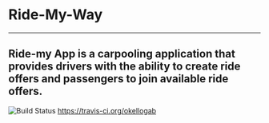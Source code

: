 # Ride-My-Way
---
Ride-my App is a carpooling application that provides drivers with the ability to create ride offers and passengers to join available ride offers.
---
![Build Status](https://travis-ci.org/okellogabrielinnocent/Ride-My-Way.svg?branch=master) https://travis-ci.org/okellogab
